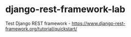 # django-rest-framework-lab
Test Django REST framework - https://www.django-rest-framework.org/tutorial/quickstart/

